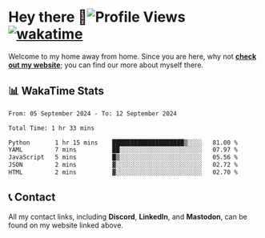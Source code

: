 # Hey there :wave:![Profile Views](https://komarev.com/ghpvc/?username=skifli) [![wakatime](https://wakatime.com/badge/user/b4317b02-0c6d-457b-82a4-a448b8a8d1df.svg)](https://wakatime.com/@b4317b02-0c6d-457b-82a4-a448b8a8d1df)

Welcome to my home away from home. Since you are here, why not [**check out my website**](https://skifli.github.io); you can find our more about myself there.

## 📊 WakaTime Stats

<!--START_SECTION:waka-->

```txt
From: 05 September 2024 - To: 12 September 2024

Total Time: 1 hr 33 mins

Python       1 hr 15 mins    ████████████████████▒░░░░   81.00 %
YAML         7 mins          ██░░░░░░░░░░░░░░░░░░░░░░░   07.97 %
JavaScript   5 mins          █▒░░░░░░░░░░░░░░░░░░░░░░░   05.56 %
JSON         2 mins          ▓░░░░░░░░░░░░░░░░░░░░░░░░   02.72 %
HTML         2 mins          ▓░░░░░░░░░░░░░░░░░░░░░░░░   02.70 %
```

<!--END_SECTION:waka-->

## 📞 Contact

All my contact links, including **Discord**, **LinkedIn**, and **Mastodon**, can be found on my website linked above.
